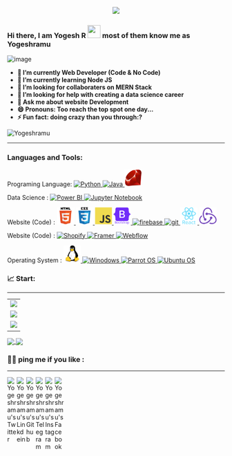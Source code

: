 <p align="center"><img height="30" src="https://forthebadge.com/images/badges/winter-is-coming.svg"/></p>

### Hi there, I am Yogesh R <img src="https://raw.githubusercontent.com/Yogeshramu/Yogeshramu/main/iteams/Hi.gif" height="30" width="30" /> most of them know me as Yogeshramu

![image](/iteams/programer.gif)

- **🔭 I’m currently Web Developer (Code & No Code)**
- **🌱 I’m currently learning Node JS**
- **👯 I’m looking for collaboraters on MERN Stack**
- **🤔 I’m looking for help with creating a data science career**
- **💬 Ask me about website Development**
- **😄 Pronouns: Too reach the top spot one day...**
- **⚡ Fun fact: doing crazy than you through:?**


<p align="left"> <img src="https://komarev.com/ghpvc/?username=Yogeshramu&label=Views&color=blue&style=plastic" alt="Yogeshramu" /> </p>

***

<h3 align="left">Languages and Tools:</h3>
<p>
Programing Language: 
<a href="https://www.python.org/" target="_blank"> <img src="https://avatars.githubusercontent.com/u/1525981?s=200&v=4" alt="Python" width="40" height="40"/> </a> 
<a href="https://aws.amazon.com" target="_blank"> <img src="https://a0.awsstatic.com/libra-css/images/logos/aws_smile-header-desktop-en-white_59x35@2x.png" alt="Java" width="40" height="40"/> </a> 
<a href="https://www.ruby-lang.org/en/" target="_blank"> <img src="https://raw.githubusercontent.com/devicons/devicon/master/icons/ruby/ruby-original.svg" alt="ruby" width="40" height="40"/> </a> 

Data Science :
<a href="https://www.microsoft.com/en-us/power-platform/products/power-bi" target="_blank"> <img src="https://avatars.githubusercontent.com/u/42988494?s=200&v=4" alt="Power BI" width="40" height="40"/> </a>
<a href="https://jupyter.org/" target="_blank"> <img src="https://jupyter.org/assets/homepage/main-logo.svg" alt="Jupyter Notebook" width="40" height="40"/> </a>

Website (Code) :
<a href="https://www.w3.org/html/" target="_blank"> <img src="https://raw.githubusercontent.com/devicons/devicon/master/icons/html5/html5-original-wordmark.svg" alt="html5" width="40" height="40"/> </a> 
<a href="https://www.w3schools.com/css/" target="_blank"> <img src="https://raw.githubusercontent.com/devicons/devicon/master/icons/css3/css3-original-wordmark.svg" alt="css3" width="40" height="40"/> </a>
<a href="https://www.javascript.com/" target="_blank"> <img src="https://raw.githubusercontent.com/devicons/devicon/master/icons/javascript/javascript-original.svg" alt="javascript" width="40" height="40"/> </a>
<a href="https://getbootstrap.com" target="_blank"> <img src="https://raw.githubusercontent.com/devicons/devicon/master/icons/bootstrap/bootstrap-plain-wordmark.svg" alt="bootstrap" width="40" height="40"/> </a> 
<a href="https://firebase.google.com/" target="_blank"> <img src="https://www.vectorlogo.zone/logos/firebase/firebase-icon.svg" alt="firebase" width="40" height="40"/> </a>
<a href="https://git-scm.com/" target="_blank"> <img src="https://www.vectorlogo.zone/logos/git-scm/git-scm-icon.svg" alt="git" width="40" height="40"/> </a>
<a href="https://reactjs.org/" target="_blank"> <img src="https://raw.githubusercontent.com/devicons/devicon/master/icons/react/react-original-wordmark.svg" alt="React JS" width="40" height="40"/> </a> 
<a href="https://redux.js.org" target="_blank"> <img src="https://raw.githubusercontent.com/devicons/devicon/master/icons/redux/redux-original.svg" alt="Redux" width="40" height="40"/> </a> 

Website (Code) :
<a href="https://www.shopify.com/" target="_blank"> <img src="https://avatars.githubusercontent.com/u/8085?s=200&v=4" alt="Shopify" width="40" height="40"/> </a> 
<a href="https://www.framer.com/" target="_blank"> <img src="https://avatars.githubusercontent.com/u/42876?s=200&v=4" alt="Framer" width="40" height="40"/> </a> 
<a href="https://webflow.com/" target="_blank"> <img src="https://avatars.githubusercontent.com/u/1229663?s=200&v=4" alt="Webflow" width="40" height="40"/> </a> 

Operating System :
<a href="https://www.linux.org/" target="_blank"> <img src="https://raw.githubusercontent.com/devicons/devicon/master/icons/linux/linux-original.svg" alt="linux Kernal" width="40" height="40"/> </a>
<a href="https://www.microsoft.com/en-in/windows" target="_blank"> <img src="https://cdn-dynmedia-1.microsoft.com/is/content/microsoftcorp/Link-List-Icons-Microsoft-365?wid=40&hei=40" alt="Winodows" width="40" height="40"/> </a>
<a href="https://parrotsec.org/" target="_blank"> <img src="https://avatars.githubusercontent.com/u/8180780?s=200&v=4" alt="Parrot OS" width="40" height="40"/> </a>
<a href="https://ubuntu.com/" target="_blank"> <img src="https://avatars.githubusercontent.com/u/4604537?s=200&v=4" alt="Ubuntu OS" width="40" height="40"/> </a>
</p>

### 📈 Start:
***
<table align="center" width="100%">
  <tr>
    <td align="center">
      <img width="100%" src="https://github-readme-stats.vercel.app/api?username=Yogeshramu&count_private=true&theme=radical&show_icons=true" />
    </td>
    </tr>
    <tr>
    <td align="center">
      <img src="https://github-readme-streak-stats.herokuapp.com?user=Yogeshramu&theme=dark&hide_border=true&background=120303">
    </td>
    </tr>
  </tr>
  <tr>
    <td align="center">
            <img src="https://github-readme-stats.vercel.app/api/top-langs/?username=Yogeshramu&layout=compact&title_color=007bff&text_color=e7e7e7&icon_color=007bff&bg_color=171c28">
          </td>
  </tr>

</table>

<a href="(https://github.com/Yogeshramu/cloning-insta.git)">
 <img align="center" src="https://github.com/Yogeshramu/cloning-insta.git" />
</a>

<a href="https://github.com/Yogeshramu/Yogeshramu.github.io">
  <img align="center" src="https://github.com/Yogeshramu/Construction-Website.git" />
</a>

### 👨‍🎓 ping me if you like :
***

<a href="https://twitter.com/Yogeshramu">
  <img align="left" alt="Yogeshramu's Twitter" width="22px" src="https://cdn.jsdelivr.net/npm/simple-icons@v3/icons/twitter.svg" />
</a>
<a href="https://linkedin.com/in/Yogeshramu/">
  <img align="left" alt="Yogeshramu's Linkdein" width="22px" src="https://cdn.jsdelivr.net/npm/simple-icons@v3/icons/linkedin.svg" />
</a>
<a href="https://github.com/Yogeshramu">
  <img align="left" alt="Yogeshramu's Github" width="22px" src="https://cdn.jsdelivr.net/npm/simple-icons@v3/icons/github.svg" />
</a>
<a href="https://t.me/Yogeshramu">
  <img align="left" alt="Yogeshramu's Telegram" width="22px" src="https://cdn.jsdelivr.net/npm/simple-icons@v3/icons/telegram.svg" />
</a>
<a href="https://www.instagram.com/yogeoffcl/">
  <img align="left" alt="Yogeshramu's Instagram" width="22px" src="https://cdn.jsdelivr.net/npm/simple-icons@v3/icons/instagram.svg" />
</a>
<a href="https://www.facebook.com/Yogeshramu/">
  <img align="left" alt="Yogeshramu's Facebook" width="22px" src="https://cdn.jsdelivr.net/npm/simple-icons@v3/icons/facebook.svg" />
</a>
<br>
<br>
